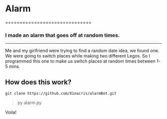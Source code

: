 # Alarm
==============================

### I made an alarm that goes off at random times.
-----------------------------------------------------

Me and my girlfriend were trying to find a random date idea, we found one. We were going to switch places while making two different Legos. So I programmed this one to make us switch places at random times between 1-5 mins.


How does this work?
--------------------

```
git clone https://github.com/Xinacris/alarmBot.git
```

> py alarm.py

Voila!